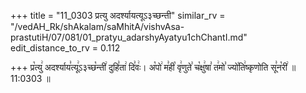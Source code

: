 +++
title = "11_0303 प्रत्यु अदर्श्यायत्यूऽ३च्छन्ती"
similar_rv = "/vedAH_Rk/shAkalam/saMhitA/vishvAsa-prastutiH/07/081/01_pratyu_adarshyAyatyu1chChantI.md"
edit_distance_to_rv = 0.112

+++
प्र꣡त्यु꣢ अदर्श्याय꣣त्यू꣢ऽ३च्छ꣡न्ती꣢ दुहि꣣ता꣢ दि꣣वः꣢। अ꣡पो꣢ म꣣ही꣡ वृ꣢णुते꣣ च꣡क्षु꣢षा꣣ त꣢मो꣣ ज्यो꣡ति꣢ष्कृणोति सू꣣न꣡री꣢ ॥ 11:0303 ॥

<div class="js_include " url="/vedAH_Rk/shAkalam/saMhitA/vishvAsa-prastutiH/07/081/01_pratyu_adarshyAyatyu1chChantI.md"  newLevelForH1="2" title="विश्वास-शाकल-प्रस्तुतिः"  > </div>